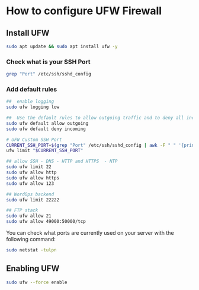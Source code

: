 # How to configure UFW Firewall

## Install UFW


```bash
sudo apt update && sudo apt install ufw -y
```

### Check what is your SSH Port

```bash
grep "Port" /etc/ssh/sshd_config
```

### Add default rules

```bash
##  enable logging
sudo ufw logging low

##  Use the default rules to allow outgoing traffic and to deny all incoming traffic.
sudo ufw default allow outgoing
sudo ufw default deny incoming

# UFW Custom SSH Port
CURRENT_SSH_PORT=$(grep "Port" /etc/ssh/sshd_config | awk -F " " '{print $2}')
ufw limit "$CURRENT_SSH_PORT"

## allow SSH - DNS - HTTP and HTTPS  - NTP
sudo ufw limit 22
sudo ufw allow http
sudo ufw allow https
sudo ufw allow 123

## WordOps backend
sudo ufw limit 22222

## FTP stack
sudo ufw allow 21
sudo ufw allow 49000:50000/tcp
```

You can check what ports are currently used on your server with the following command:

```bash
sudo netstat -tulpn
```

## Enabling UFW

```bash
sudo ufw --force enable
```
